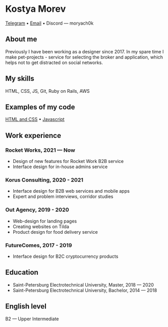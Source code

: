 # Kostya Morev
[Telegram](t.me/kmorev17) • [Email](mailto:kmorev17@gmail.com) • Discord — moryach0k

## About me
Previously I have been working as a designer since 2017.
In my spare time I make pet-projects - service for selecting the broker and application, which helps not to get distracted on social networks.

## My skills
HTML, CSS, JS, Git, Ruby on Rails, AWS

## Examples of my code
[HTML and CSS](https://github.com/moryach0k/layout-designer-project-lvl2) • [Javascript](https://www.codewars.com/kata/reviews/55e81485eef300ee1c000186/groups/5896a6be62eaa4a5a5001087)

## Work experience
### Rocket Works, 2021 — Now
* Design of new features for Rocket Work B2B service
* Interface design for in-house admins service

### Korus Consulting, 2020 - 2021
* Interface design for B2B web services and mobile apps
* Expert and problem interviews, corridor studies

### Out Agency, 2019 - 2020
* Web-design for landing pages
* Creating websites on Tilda
* Product design for food delivery service

### FutureComes, 2017 - 2019
* Interface design for B2C cryptocurrency products

## Education
* Saint-Petersburg Electrotechnical University, Master, 2018 — 2020
* Saint-Petersburg Electrotechnical University, Bachelor, 2014 — 2018

## English level
B2 — Upper Intermediate